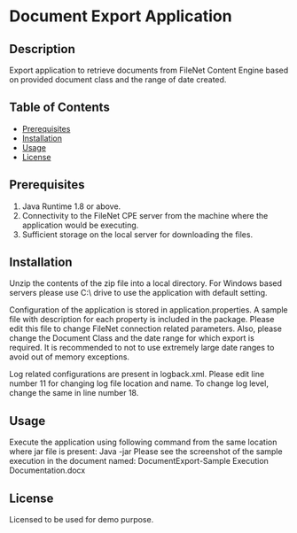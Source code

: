 # Document Export Application

## Description
Export application to retrieve documents from FileNet Content Engine based on provided document class and the range of date created. 

## Table of Contents
- [Prerequisites](#Prerequisites)
- [Installation](#installation)
- [Usage](#usage)
- [License](#license)

## Prerequisites
1. Java Runtime 1.8 or above. 
2. Connectivity to the FileNet CPE server from the machine where the application would be executing. 
3. Sufficient storage on the local server for downloading the files. 

## Installation
Unzip the contents of the zip file into a local directory.
For Windows based servers please use C:\ drive to use the application with default setting.	

Configuration of the application is stored in application.properties. 
A sample file with description for each property is included in the package. 
Please edit this file to change FileNet connection related parameters. 
Also, please change the Document Class and the date range for which export is required. 
It is recommended to not to use extremely large date ranges to avoid out of memory exceptions. 

Log related configurations are present in logback.xml. Please edit line number 11 for changing log file location and name. 
To change log level, change the same in line number 18. 

## Usage
Execute the application using following command from the same location where jar file is present: 
Java -jar <name of the jar file>
Please see the screenshot of the sample execution in the document named: DocumentExport-Sample Execution Documentation.docx

## License
Licensed to be used for demo purpose. 
